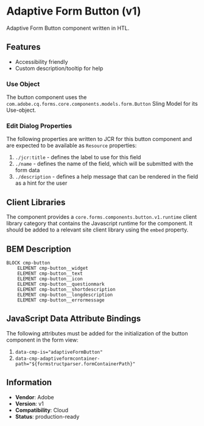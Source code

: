 <!--
Copyright 2022 Adobe

Licensed under the Apache License, Version 2.0 (the "License");
you may not use this file except in compliance with the License.
You may obtain a copy of the License at

    http://www.apache.org/licenses/LICENSE-2.0

Unless required by applicable law or agreed to in writing, software
distributed under the License is distributed on an "AS IS" BASIS,
WITHOUT WARRANTIES OR CONDITIONS OF ANY KIND, either express or implied.
See the License for the specific language governing permissions and
limitations under the License.
-->
Adaptive Form Button (v1)
====
Adaptive Form Button component written in HTL.

## Features

* Accessibility friendly 
* Custom description/tooltip for help

### Use Object
The button component uses the `com.adobe.cq.forms.core.components.models.form.Button` Sling Model for its Use-object.

### Edit Dialog Properties
The following properties are written to JCR for this button component and are expected to be available as `Resource` properties:

1. `./jcr:title` - defines the label to use for this field
2. `./name` - defines the name of the field, which will be submitted with the form data
3. `./description` - defines a help message that can be rendered in the field as a hint for the user

## Client Libraries
The component provides a `core.forms.components.button.v1.runtime` client library category that contains the Javascript runtime for the component. 
It should be added to a relevant site client library using the `embed` property.

## BEM Description
```
BLOCK cmp-button
    ELEMENT cmp-button__widget
    ELEMENT cmp-button__text
    ELEMENT cmp-button__icon
    ELEMENT cmp-button__questionmark
    ELEMENT cmp-button__shortdescription
    ELEMENT cmp-button__longdescription
    ELEMENT cmp-button__errormessage
```

## JavaScript Data Attribute Bindings

The following attributes must be added for the initialization of the button component in the form view:  
 1. `data-cmp-is="adaptiveFormButton"`
 2. `data-cmp-adaptiveformcontainer-path="${formstructparser.formContainerPath}"`
 
## Information
* **Vendor**: Adobe
* **Version**: v1
* **Compatibility**: Cloud
* **Status**: production-ready



